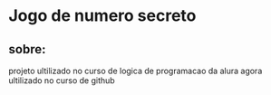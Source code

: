<h1>Jogo de numero secreto </h1>

<h2>sobre: </h2>
<p>projeto ultilizado no curso de logica de programacao da alura agora ultilizado no curso de github</p>
